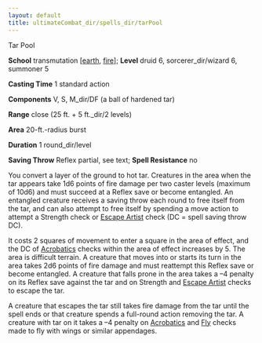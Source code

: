 ```yaml
---
layout: default
title: ultimateCombat_dir/spells_dir/tarPool
---
```

Tar Pool

**School** transmutation [[earth](../../monsters_dir/creatureTypes#_earth-subtype), [fire](../../monsters_dir/creatureTypes#_fire-subtype)]; **Level** druid 6, sorcerer_dir/wizard 6, summoner 5

**Casting Time** 1 standard action

**Components** V, S, M_dir/DF (a ball of hardened tar)

**Range** close (25 ft. + 5 ft._dir/2 levels)

**Area** 20-ft.-radius burst

**Duration** 1 round_dir/level

**Saving Throw** Reflex partial, see text; **Spell Resistance** no

You convert a layer of the ground to hot tar. Creatures in the area when the tar appears take 1d6 points of fire damage per two caster levels (maximum of 10d6) and must succeed at a Reflex save or become entangled. An entangled creature receives a saving throw each round to free itself from the tar, and can also attempt to free itself by spending a move action to attempt a Strength check or [Escape Artist](../../skills_dir/escapeArtist#_escape-artist) check (DC = spell saving throw DC).

It costs 2 squares of movement to enter a square in the area of effect, and the DC of [Acrobatics](../../skills_dir/acrobatics#_acrobatics) checks within the area of effect increases by 5. The area is difficult terrain. A creature that moves into or starts its turn in the area takes 2d6 points of fire damage and must reattempt this Reflex save or become entangled. A creature that falls prone in the area takes a –4 penalty on its Reflex save against the tar and on Strength and [Escape Artist](../../skills_dir/escapeArtist#_escape-artist) checks to escape the tar.

A creature that escapes the tar still takes fire damage from the tar until the spell ends or that creature spends a full-round action removing the tar. A creature with tar on it takes a –4 penalty on [Acrobatics](../../skills_dir/acrobatics#_acrobatics) and [Fly](../../skills_dir/fly#_fly) checks made to fly with wings or similar appendages.

